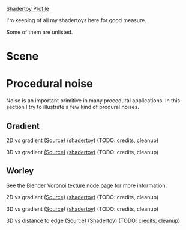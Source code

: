 [Shadertoy Profile](https://www.shadertoy.com/user/the_last_willy)

I'm keeping of all my shadertoys here for good measure.

Some of them are unlisted.

# Scene



# Procedural noise

Noise is an important primitive in many procedural applications.
In this section I try to illustrate a few kind of produral noises.

## Gradient

2D vs gradient
[(Source)](https://www.shadertoy.com/view/7syfWW)
[(shadertoy)](https://www.shadertoy.com/view/sdGfWW)
(TODO: credits, cleanup)

3D vs gradient
[(Source)](https://www.shadertoy.com/view/ssyfWW)
[(shadertoy)](https://www.shadertoy.com/view/sdGfWW)
(TODO: credits, cleanup)

## Worley

See the [Blender Voronoi texture node page](https://docs.blender.org/manual/en/latest/render/shader_nodes/textures/voronoi.html) for more information.

2D vs gradient
[(Source)](noise)
[(shadertoy)](https://www.shadertoy.com/view/sdGfWW)
(TODO: credits, cleanup)

3D vs gradient
[(Source)](noise)
[(shadertoy)](https://www.shadertoy.com/view/ssGfWW)
(TODO: credits, cleanup)

3D vs distance to edge
[(Source)](noise)
[(Shadertoy)](https://www.shadertoy.com/view/ssGfWW)
(TODO: credits, cleanup)
